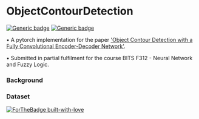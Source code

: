 # ObjectContourDetection

[![Generic badge](https://img.shields.io/badge/CONTOUR-DETECTION-<GREEN>.svg)](https://shields.io/)
[![Generic badge](https://img.shields.io/badge/DEEP-LEARNING-<RED>.svg)](https://shields.io/)

• A pytorch implementation for the paper ['Object Contour Detection with a Fully Convolutional Encoder-Decoder Network'](https://openaccess.thecvf.com/content_cvpr_2016/papers/Yang_Object_Contour_Detection_CVPR_2016_paper.pdf). 

• Submitted in partial fulfilment for the course BITS F312 - Neural Network and Fuzzy Logic.



### Background

### Dataset




[![ForTheBadge built-with-love](http://ForTheBadge.com/images/badges/built-with-love.svg)](https://GitHub.com/Naereen/)

